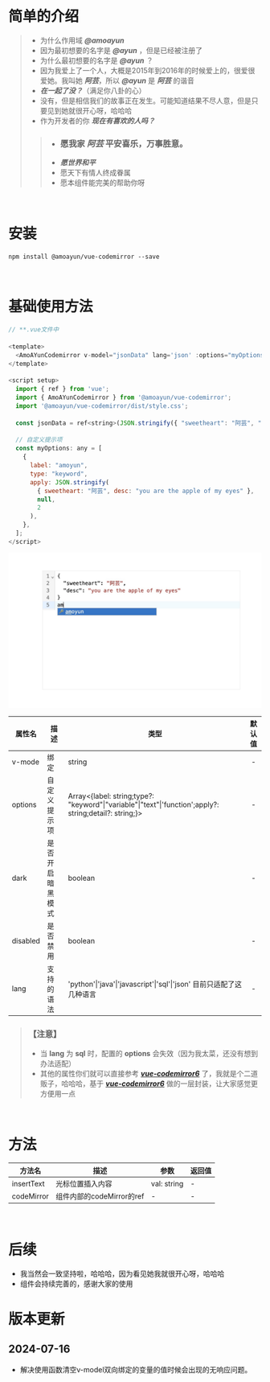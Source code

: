 # 简单的介绍

> - 为什么作用域 ***@amoayun***  
> - 因为最初想要的名字是 ***@ayun*** ，但是已经被注册了
> - 为什么最初想要的名字是 ***@ayun*** ？
> - 因为我爱上了一个人，大概是2015年到2016年的时候爱上的，很爱很爱她。我叫她 ***阿芸***，所以 ***@ayun*** 是 ***阿芸*** 的谐音
> - ***在一起了没？***（满足你八卦的心）
> - 没有，但是相信我们的故事正在发生。可能知道结果不尽人意，但是只要见到她就很开心呀，哈哈哈
> - 作为开发者的你 ***现在有喜欢的人吗？***  
>> - ### 愿我家 ***阿芸*** 平安喜乐，万事胜意。
>> - ___愿世界和平___
>> - 愿天下有情人终成眷属
>> - 愿本组件能完美的帮助你呀
  
  <br/>

# 安装

```shell
npm install @amoayun/vue-codemirror --save
```

<br/>

# 基础使用方法

```javascript
// **.vue文件中

<template>
  <AmoAYunCodemirror v-model="jsonData" lang='json' :options="myOptions"/>
</template>

<script setup>
  import { ref } from 'vue';
  import { AmoAYunCodemirror } from '@amoayun/vue-codemirror';
  import '@amoayun/vue-codemirror/dist/style.css';

  const jsonData = ref<string>(JSON.stringify({ "sweetheart": "阿芸", "desc": "you are the apple of my eyes" }, null, 2));

  // 自定义提示项
  const myOptions: any = [
    {
      label: "amoyun",
      type: "keyword",
      apply: JSON.stringify(
        { sweetheart: "阿芸", desc: "you are the apple of my eyes" },
        null,
        2
      ),
    },
  ];
</script>
```

![图片](dist/picture_1.jpg)  

| 属性名   | 描述             | 类型                                                                                                    | 默认值 |
| -------- | ---------------- | ------------------------------------------------------------------------------------------------------- | :----: |
| v-mode   | 绑定             | string                                                                                                  |   -    |
| options  | 自定义提示项     | Array<{label: string;type?: "keyword"\|"variable"\|"text"\|'function';apply?: string;detail?: string;}> |   -    |
| dark     | 是否开启暗黑模式 | boolean                                                                                                 |   -    |
| disabled | 是否禁用         | boolean                                                                                                 |   -    |
| lang     | 支持的语法       | 'python'\|'java'\|'javascript'\|'sql'\|'json' 目前只适配了这几种语言                                    |   -    |


> ### 【注意】
> - 当 __lang__ 为 __sql__ 时，配置的 __options__ 会失效（因为我太菜，还没有想到办法适配）
> - 其他的属性你们就可以直接参考 ___[vue-codemirror6](https://github.com/logue/vue-codemirror6)___ 了，我就是个二道贩子，哈哈哈，基于 ___[vue-codemirror6](https://github.com/logue/vue-codemirror6)___  做的一层封装，让大家感觉更方便用一点

<br/>

# 方法

| 方法名     | 描述                      | 参数        | 返回值 |
| ---------- | ------------------------- | ----------- | ------ |
| insertText | 光标位置插入内容          | val: string | -      |
| codeMirror | 组件内部的codeMirror的ref | -           | -      |

<br/>

# 后续
- 我当然会一致坚持啦，哈哈哈，因为看见她我就很开心呀，哈哈哈
- 组件会持续完善的，感谢大家的使用

# 版本更新
## 2024-07-16
- 解决使用函数清空v-model双向绑定的变量的值时候会出现的无响应问题。